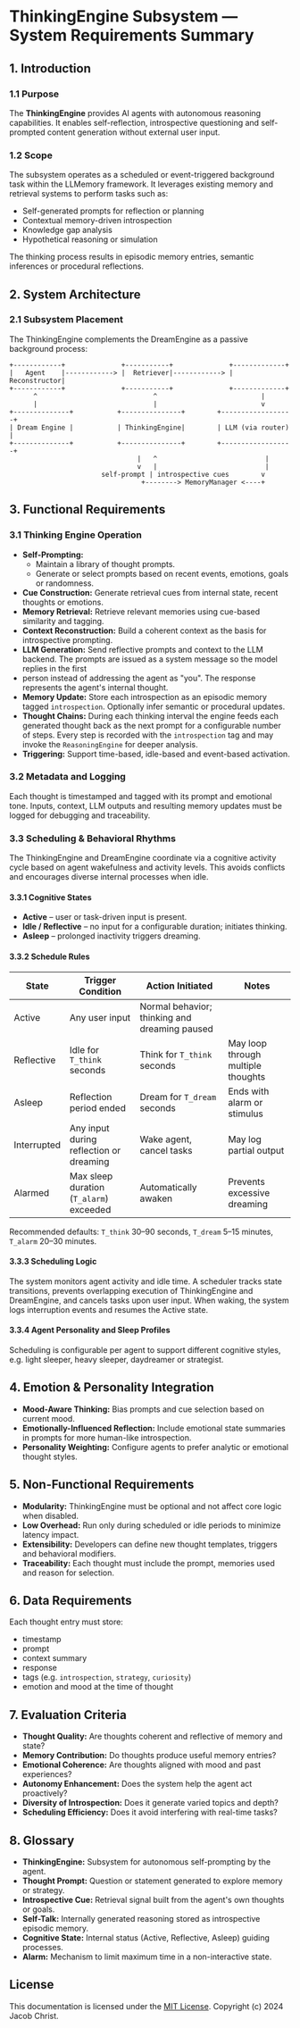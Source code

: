 # ThinkingEngine Subsystem — System Requirements Summary

## 1. Introduction

### 1.1 Purpose
The **ThinkingEngine** provides AI agents with autonomous reasoning capabilities. It enables self-reflection, introspective questioning and self-prompted content generation without external user input.

### 1.2 Scope
The subsystem operates as a scheduled or event-triggered background task within the LLMemory framework. It leverages existing memory and retrieval systems to perform tasks such as:
- Self-generated prompts for reflection or planning
- Contextual memory-driven introspection
- Knowledge gap analysis
- Hypothetical reasoning or simulation

The thinking process results in episodic memory entries, semantic inferences or procedural reflections.

## 2. System Architecture

### 2.1 Subsystem Placement
The ThinkingEngine complements the DreamEngine as a passive background process:

```
+------------+              +-----------+              +-------------+
|   Agent    |------------> |  Retriever|------------> | Reconstructor|
+------------+              +-----------+              +-------------+
      ^                             ^                          |
      |                             |                          v
+--------------+           +---------------+        +------------------+
| Dream Engine |           | ThinkingEngine|        | LLM (via router) |
+--------------+           +---------------+        +------------------+
                                |   ^                           |
                                v   |                           |
                       self-prompt | introspective cues        v
                                 +--------> MemoryManager <----+
```

## 3. Functional Requirements

### 3.1 Thinking Engine Operation
- **Self-Prompting:**
  - Maintain a library of thought prompts.
  - Generate or select prompts based on recent events, emotions, goals or randomness.
- **Cue Construction:** Generate retrieval cues from internal state, recent thoughts or emotions.
- **Memory Retrieval:** Retrieve relevant memories using cue-based similarity and tagging.
- **Context Reconstruction:** Build a coherent context as the basis for introspective prompting.
- **LLM Generation:** Send reflective prompts and context to the LLM backend. The
  prompts are issued as a system message so the model replies in the first
-  person instead of addressing the agent as "you". The response represents the
  agent's internal thought.
- **Memory Update:** Store each introspection as an episodic memory tagged `introspection`. Optionally infer semantic or procedural updates.
- **Thought Chains:** During each thinking interval the engine feeds each generated
  thought back as the next prompt for a configurable number of steps. Every
  step is recorded with the `introspection` tag and may invoke the
  `ReasoningEngine` for deeper analysis.
- **Triggering:** Support time-based, idle-based and event-based activation.

### 3.2 Metadata and Logging
Each thought is timestamped and tagged with its prompt and emotional tone. Inputs, context, LLM outputs and resulting memory updates must be logged for debugging and traceability.

### 3.3 Scheduling & Behavioral Rhythms
The ThinkingEngine and DreamEngine coordinate via a cognitive activity cycle based on agent wakefulness and activity levels. This avoids conflicts and encourages diverse internal processes when idle.

#### 3.3.1 Cognitive States
- **Active** – user or task-driven input is present.
- **Idle / Reflective** – no input for a configurable duration; initiates thinking.
- **Asleep** – prolonged inactivity triggers dreaming.

#### 3.3.2 Schedule Rules
| State | Trigger Condition | Action Initiated | Notes |
|-------|------------------|-----------------|-------|
| Active | Any user input | Normal behavior; thinking and dreaming paused | |
| Reflective | Idle for `T_think` seconds | Think for `T_think` seconds | May loop through multiple thoughts |
| Asleep | Reflection period ended | Dream for `T_dream` seconds | Ends with alarm or stimulus |
| Interrupted | Any input during reflection or dreaming | Wake agent, cancel tasks | May log partial output |
| Alarmed | Max sleep duration (`T_alarm`) exceeded | Automatically awaken | Prevents excessive dreaming |

Recommended defaults: `T_think` 30–90 seconds, `T_dream` 5–15 minutes, `T_alarm` 20–30 minutes.

#### 3.3.3 Scheduling Logic
The system monitors agent activity and idle time. A scheduler tracks state transitions, prevents overlapping execution of ThinkingEngine and DreamEngine, and cancels tasks upon user input. When waking, the system logs interruption events and resumes the Active state.

#### 3.3.4 Agent Personality and Sleep Profiles
Scheduling is configurable per agent to support different cognitive styles, e.g. light sleeper, heavy sleeper, daydreamer or strategist.

## 4. Emotion & Personality Integration
- **Mood-Aware Thinking:** Bias prompts and cue selection based on current mood.
- **Emotionally-Influenced Reflection:** Include emotional state summaries in prompts for more human-like introspection.
- **Personality Weighting:** Configure agents to prefer analytic or emotional thought styles.

## 5. Non-Functional Requirements
- **Modularity:** ThinkingEngine must be optional and not affect core logic when disabled.
- **Low Overhead:** Run only during scheduled or idle periods to minimize latency impact.
- **Extensibility:** Developers can define new thought templates, triggers and behavioral modifiers.
- **Traceability:** Each thought must include the prompt, memories used and reason for selection.

## 6. Data Requirements
Each thought entry must store:
- timestamp
- prompt
- context summary
- response
- tags (e.g. `introspection`, `strategy`, `curiosity`)
- emotion and mood at the time of thought

## 7. Evaluation Criteria
- **Thought Quality:** Are thoughts coherent and reflective of memory and state?
- **Memory Contribution:** Do thoughts produce useful memory entries?
- **Emotional Coherence:** Are thoughts aligned with mood and past experiences?
- **Autonomy Enhancement:** Does the system help the agent act proactively?
- **Diversity of Introspection:** Does it generate varied topics and depth?
- **Scheduling Efficiency:** Does it avoid interfering with real-time tasks?

## 8. Glossary
- **ThinkingEngine:** Subsystem for autonomous self-prompting by the agent.
- **Thought Prompt:** Question or statement generated to explore memory or strategy.
- **Introspective Cue:** Retrieval signal built from the agent's own thoughts or goals.
- **Self-Talk:** Internally generated reasoning stored as introspective episodic memory.
- **Cognitive State:** Internal status (Active, Reflective, Asleep) guiding processes.
- **Alarm:** Mechanism to limit maximum time in a non-interactive state.


## License

This documentation is licensed under the [MIT License](../LICENSE). Copyright (c) 2024 Jacob Christ.
